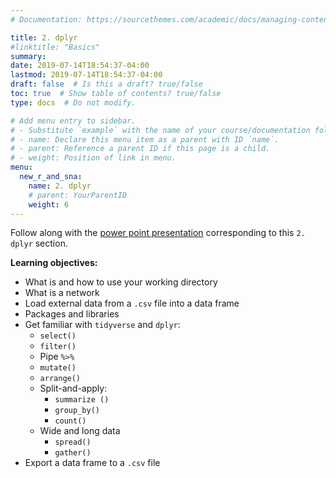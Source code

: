 ```yaml
---
# Documentation: https://sourcethemes.com/academic/docs/managing-content/

title: 2. dplyr
#linktitle: "Basics"
summary:
date: 2019-07-14T18:54:37-04:00
lastmod: 2019-07-14T18:54:37-04:00
draft: false  # Is this a draft? true/false
toc: true  # Show table of contents? true/false
type: docs  # Do not modify.

# Add menu entry to sidebar.
# - Substitute `example` with the name of your course/documentation folder.
# - name: Declare this menu item as a parent with ID `name`.
# - parent: Reference a parent ID if this page is a child.
# - weight: Position of link in menu.
menu:
  new_r_and_sna:
    name: 2. dplyr
    # parent: YourParentID
    weight: 6
---
```


Follow along with the [power point presentation](https://github.com/EKuki/website/blob/master/content/courses/new_r_and_sna/2.Dplyr_SNA%20using%20R_25March19.pptx) corresponding to this `2. dplyr` section.

**Learning objectives:**

* What is and how to use your working directory
* What is a network
* Load external data from a `.csv` file into a data frame
* Packages and libraries
* Get familiar with `tidyverse` and `dplyr`:
  * `select()`
  * `filter()`
  * Pipe `%>%`
  * `mutate()`
  * `arrange()`
  * Split-and-apply: 
      * `summarize ()`
      * `group_by()`
      * `count()`
  * Wide and long data
      * `spread()`
      * `gather()`
* Export a data frame to a `.csv` file
